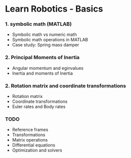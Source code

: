 # **Learn Robotics - Basics**

### 1. symbolic math (MATLAB)
- Symbolic math vs numeric math
- Symbolic math operations in MATLAB
- Case study: Spring mass damper

### 2. Principal Moments of Inertia
- Angular momentum and eginvalues
- Inertia and moments of Inertia

### 2. Rotation matrix and coordinate transformations
- Rotation matrix
- Coordinate transformations
- Euler rates and Body rates
### TODO
- Reference frames
- Transformations
- Matrix operations
- Differential equations
- Optimization and solvers
